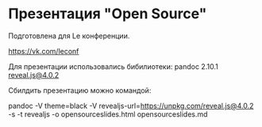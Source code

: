 # Презентация "Open Source"

Подготовлена для Le конференции.

https://vk.com/leconf

Для презентации использовались бибилиотеки:
pandoc 2.10.1
reveal.js@4.0.2

Сбилдить презентацию можно командой:

pandoc -V theme=black -V revealjs-url=https://unpkg.com/reveal.js@4.0.2 -s -t revealjs -o opensourceslides.html opensourceslides.md

